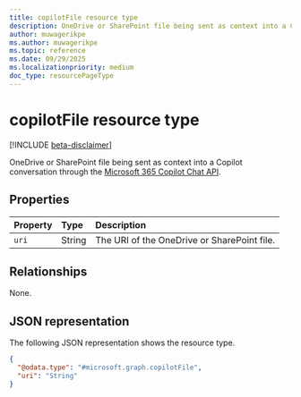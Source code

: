 ```yaml
---
title: copilotFile resource type
description: OneDrive or SharePoint file being sent as context into a Copilot conversation through the Microsoft 365 Copilot Chat API.
author: muwagerikpe
ms.author: muwagerikpe
ms.topic: reference
ms.date: 09/29/2025
ms.localizationpriority: medium
doc_type: resourcePageType
---
```


# copilotFile resource type

[!INCLUDE [beta-disclaimer](../../../includes/beta-disclaimer.md)]

OneDrive or SharePoint file being sent as context into a Copilot conversation through the [Microsoft 365 Copilot Chat API](../copilotroot-post-conversations.md).

## Properties

| Property | Type   | Description                                 |
|:---------|:-------|:--------------------------------------------|
| `uri`    | String | The URI of the OneDrive or SharePoint file. |

## Relationships

None.

## JSON representation

The following JSON representation shows the resource type.

```json
{
  "@odata.type": "#microsoft.graph.copilotFile",
  "uri": "String"
}
```
